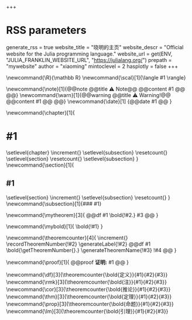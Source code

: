 <!--
Add here global page variables to use throughout your website.
-->
+++
# RSS parameters
generate_rss = true
website_title = "晓明的主页"
website_descr = "Official website for the Julia programming language."
website_url = get(ENV, "JULIA_FRANKLIN_WEBSITE_URL", "https://julialang.org/")
prepath = "mywebsite"
author = "xiaoming"
mintoclevel = 2
hasplotly = false
+++

<!-- @def website_title = "晓明的主页"
@def website_descr = "Example website using Franklin"
@def website_url   = "https://tlienart.github.io/FranklinTemplates.jl/"

@def author = "xiaoming"

@def prepath = "mywebsite"

@def mintoclevel = 2

@def hasplotly = false -->

<!--
Add here files or directories that should be ignored by Franklin, otherwise
these files might be copied and, if markdown, processed by Franklin which
you might not want. Indicate directories by ending the name with a `/`.
-->


<!--
Add here global latex commands to use throughout your pages.
-->
\newcommand{\R}{\mathbb R}
\newcommand{\scal}[1]{\langle #1 \rangle}

\newcommand{\note}[1]{@@note @@title ⚠ Note@@ @@content #1 @@ @@}
\newcommand{\warn}[1]{@@warning @@title ⚠ Warning!@@ @@content #1 @@ @@}
\newcommand{\date}[1]
{@@date
  #1
@@
}
<!-- \newcommand{\df}[2]{
  @@df
  **定义 #1 :** #2
  @@
}

\newcommand{\thm}[2]{
  @@df
  **定理 #1 :** #2
  @@
}

\newcommand{\cor}[2]{
  @@df
  **推论 #1 :** #2
  @@
}

\newcommand{\lm}[2]{
  @@df
  **引理 #1 :**  #2
  @@
}

\newcommand{\prop}[2]{
  @@df
  **命题 #1 :** #2
  @@
}

\newcommand{\rmk}[2]{
  @@warn
  **注 #1 :** #2
  @@
} -->


\newcommand{\chapter}[1]{
# #1
\setlevel{chapter} \increment{}
\setlevel{subsection} \resetcount{} <!-- reset subsection -->
\setlevel{section} \resetcount{}    <!-- reset section -->
\setlevel{subsection}
}
\newcommand{\section}[1]{
## #1
\setlevel{section} \increment{}     <!-- increment section -->
\setlevel{subsection} \resetcount{} <!-- reset subsection -->
}
\newcommand{\subsection}[1]{### #1}

<!-- theorem_name, label, title, statement-->
\newcommand{\mytheorem}[3]{
@@df  #1 \bold{!#2.}  #3
@@
}

\newcommand{\mybold}[1]{
\bold{!#1}
}

\newcommand{\theoremcounter}[4]{
\increment{}
\recordTheoremNumber{!#2}
\generateLabel{!#2}
@@df #1 \bold{\getTheoremNumber{}.} \generateTheoremName{!#3} <!-- newline -->
!#4
@@
}

\newcommand{\proof}[1]{
@@proof
**证明:** #1
@@
}


\newcommand{\df}[3]{\theoremcounter{\bold{定义}}{#1}{#2}{#3}}
\newcommand{\rmk}[3]{\theoremcounter{\bold{注}}{#1}{#2}{#3}}
\newcommand{\cor}[3]{\theoremcounter{\bold{推论}}{#1}{#2}{#3}}
\newcommand{\thm}[3]{\theoremcounter{\bold{定理}}{#1}{#2}{#3}}
\newcommand{\prop}[3]{\theoremcounter{\bold{命题}}{#1}{#2}{#3}}
\newcommand{\lm}[3]{\theoremcounter{\bold{引理}}{#1}{#2}{#3}}
